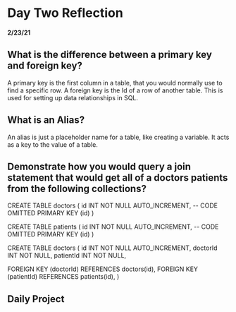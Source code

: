 # Day Two Reflection

**2/23/21**

## What is the difference between a primary key and foreign key?

A primary key is the first column in a table, that you would normally use to find a specific row. A foreign key is the Id of a row of another table. This is used for setting up data relationships in SQL.

## What is an Alias?

An alias is just a placeholder name for a table, like creating a variable. It acts as a key to the value of a table.

## Demonstrate how you would query a join statement that would get all of a doctors patients from the following collections?

CREATE TABLE doctors (
id INT NOT NULL AUTO_INCREMENT,
-- CODE OMITTED
PRIMARY KEY (id)
)

CREATE TABLE patients (
id INT NOT NULL AUTO_INCREMENT,
-- CODE OMITTED
PRIMARY KEY (id)
)

CREATE TABLE doctors (
id INT NOT NULL AUTO_INCREMENT,
doctorId INT NOT NULL,
patientId INT NOT NULL,

FOREIGN KEY (doctorId)
REFERENCES doctors(id),
FOREIGN KEY (patientId)
REFERENCES patients(id),
)

## Daily Project
